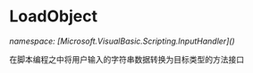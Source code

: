 ﻿# LoadObject
_namespace: [Microsoft.VisualBasic.Scripting.InputHandler](<a href="#" onClick="load('/docs/Microsoft.VisualBasic.Scripting.InputHandler/index.md')"></a>)_

在脚本编程之中将用户输入的字符串数据转换为目标类型的方法接口




